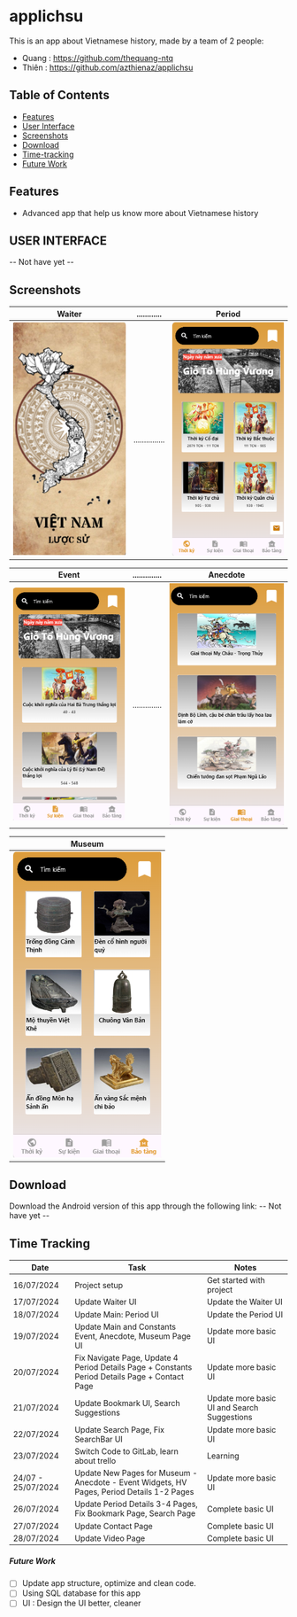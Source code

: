 # applichsu
This is an app about Vietnamese history, made by a team of 2 people:
- Quang : https://github.com/thequang-ntq
- Thiên : https://github.com/azthienaz/applichsu

## Table of Contents

- [Features](#features)
- [User Interface](#user-interface)
- [Screenshots](#screenshots)
- [Download](#download)
- [Time-tracking](#time-tracking)
- [Future Work](#future-work)

## Features

* Advanced app that help us know more about Vietnamese history

## USER INTERFACE

-- Not have yet --

## Screenshots

| Waiter                               | ............ | Period                                    |
|---------------------------------     | ----------------- | ----------------------------------------  |
| ![Waiter UI](screenshots/waiter.png) | ............... | ![Period UI](screenshots/period_page.png) | 



| Event                                   | .............. | Anecdote                                     |
|-------------------------                | --------------- |----------------------------------------      |
| ![Event UI](screenshots/event_page.png) | .............. | ![Anecdote UI](screenshots/anecdote_page.png)|



|Museum                                     |
|---------------------------------------    |
| ![Museum UI](screenshots/museum_page.png) |

## Download
Download the Android version of this app through the following link:
-- Not have yet --

## Time Tracking

| Date         | Task                   | Notes                                               |
|--------------|---------------------   |-----------------------------------------------------|
| 16/07/2024   | Project setup          | Get started with project                            |
| 17/07/2024   | Update Waiter UI       | Update the Waiter UI                                |
| 18/07/2024   | Update Main: Period UI | Update the Period UI                                |
| 19/07/2024   | Update Main and Constants Event, Anecdote, Museum Page UI | Update more basic UI|
| 20/07/2024   | Fix Navigate Page, Update 4 Period Details Page + Constants Period Details Page + Contact Page | Update more basic UI |
| 21/07/2024   | Update Bookmark UI, Search Suggestions | Update more basic UI and Search Suggestions |
| 22/07/2024   | Update Search Page, Fix SearchBar UI   | Update more basic UI                |
| 23/07/2024   | Switch Code to GitLab, learn about trello   |  Learning             |
| 24/07 - 25/07/2024  | Update New Pages for Museum - Anecdote - Event Widgets, HV Pages, Period Details 1-2 Pages  |  Update more basic UI             |
| 26/07/2024   | Update Period Details 3-4 Pages, Fix Bookmark Page, Search Page | Complete basic UI  |
| 27/07/2024   | Update Contact Page                    | Complete basic UI              |
| 28/07/2024   | Update Video Page                      | Complete basic UI              |

##### Future Work
- [ ] Update app structure, optimize and clean code.
- [ ] Using SQL database for this app
- [ ] UI : Design the UI better, cleaner